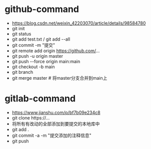# github-command
* https://blog.csdn.net/weixin_42203070/article/details/98584780
* git init
* git status
* git add test.txt / git add --all
* git commit -m "提交"
* git remote add origin https://github.com/...
* git push -u origin master
* git push --force origin main:main
* git checkout -b main
* git branch
* git merge master # 将master分支合并到main上

# gitlab-command
* https://www.jianshu.com/p/bf7b09e234c8
* git clone https://...
* 将所有有改动的全部添加到要提交的本地库中
* git add .
* git commit -a -m "提交添加的注释信息"
* git push 
